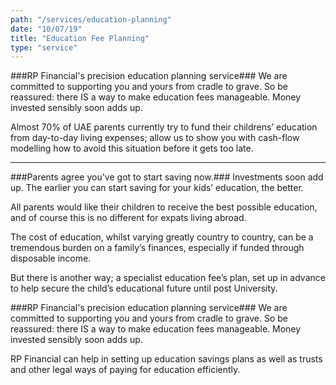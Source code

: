 ```yaml
---
path: "/services/education-planning"
date: "10/07/19"
title: "Education Fee Planning"
type: "service"
---
```

###RP Financial's precision education planning service###
We are committed to supporting you and yours from cradle to grave. So be reassured: there IS a way to make education fees manageable. Money invested sensibly soon adds up.

Almost 70% of UAE parents currently try to fund their childrens’ education from day-to-day living expenses; allow us to show you with cash-flow modelling how to avoid this situation before it gets too late.

***

###Parents agree you've got to start saving now.###
Investments soon add up. The earlier you can start saving for your kids’ education, the better.

All parents would like their children to receive the best possible education, and of course this is no different for expats living abroad. 

The cost of education, whilst varying greatly country to country, can be a tremendous burden on a family’s finances, especially if funded through disposable income. 

But there is another way; a specialist education fee’s plan, set up in advance to help secure the child’s educational future until post University. 


###RP Financial's precision education planning service###
We are committed to supporting you and yours from cradle to grave. So be reassured: there IS a way to make education fees manageable. Money invested sensibly soon adds up.

RP Financial can help in setting up education savings plans as well as trusts and other legal ways of paying for education efficiently. 


